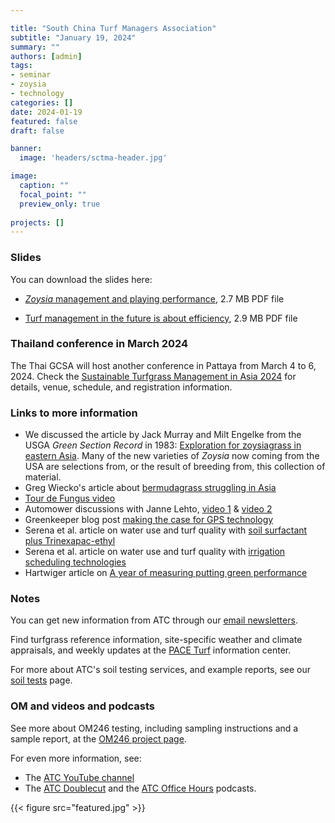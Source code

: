 ```yaml
---

title: "South China Turf Managers Association"
subtitle: "January 19, 2024"
summary: ""
authors: [admin]
tags: 
- seminar
- zoysia
- technology
categories: []
date: 2024-01-19
featured: false
draft: false

banner:
  image: 'headers/sctma-header.jpg'

image:
  caption: ""
  focal_point: ""
  preview_only: true
  
projects: []
---
```


### Slides 

You can download the slides here:

* [*Zoysia* management and playing performance](zoysia.pdf), 2.7 MB PDF file 

* [Turf management in the future is about efficiency](future.pdf), 2.9 MB PDF file

### Thailand conference in March 2024

The Thai GCSA will host another conference in Pattaya from March 4 to 6, 2024. Check the [Sustainable Turfgrass Management in Asia 2024](https://stmia.asianturfgrass.com/) for details, venue, schedule, and registration information.

### Links to more information

* We discussed the article by Jack Murray and Milt Engelke from the USGA *Green Section Record* in 1983: [Exploration for zoysiagrass in eastern Asia](https://gsrpdf.lib.msu.edu/?file=/1980s/1983/830508.pdf). Many of the new varieties of *Zoysia* now coming from the USA are selections from, or the result of breeding from, this collection of material.
* Greg Wiecko's article about [bermudagrass struggling in Asia](wiecko2000.pdf)
* [Tour de Fungus video](https://youtube.com/shorts/x36-KkZ_VFo?feature=share)
* Automower discussions with Janne Lehto, [video 1](https://youtu.be/efFGhteKiu0) & [video 2](https://youtu.be/lWlZTHrhb6k)
* Greenkeeper blog post [making the case for GPS technology](https://www.greenkeeperapp.com/marketing/index.php/making-the-case-for-gps-sprayer-technology/)
* Serena et al. article on water use and turf quality with [soil surfactant plus Trinexapac-ethyl](https://doi.org/10.2134/agronj2018.03.0148)
* Serena et al. article on water use and turf quality with [irrigation scheduling technologies](https://doi.org/10.1002/agj2.20246)
* Hartwiger article on [A year of measuring putting green performance](https://www.usga.org/course-care/green-section-record/57/21/a-year-of-measuring-putting-green-performance.html)

### Notes

You can get new information from ATC through our [email newsletters](https://subscribepage.com/atc_newsletters).

Find turfgrass reference information, site-specific weather and climate appraisals, and weekly updates at the [PACE Turf](https://www.paceturf.org/) information center.

For more about ATC's soil testing services, and example reports, see our [soil tests](https://www.asianturfgrass.com/project/soil-tests/) page.

### OM and videos and podcasts

See more about OM246 testing, including sampling instructions and a sample report, at the [OM246 project page](https://www.asianturfgrass.com/project/om246/).

For even more information, see:

* The [ATC YouTube channel](https://www.youtube.com/asianturfgrasscenter)
* The [ATC Doublecut](https://doublecut.asianturfgrass.com/) and the [ATC Office Hours](https://office-hours.asianturfgrass.com/) podcasts.

{{< figure src="featured.jpg" >}}



